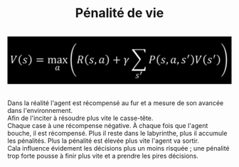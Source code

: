 <h1 align=center>Pénalité de vie</h1>


<br>
<div align="center">
    <img src="..\img\BellmanCompleteEquation.png" alt="Équation de Bellman" title="Équation de Bellman">
</div>
<br>

Dans la réalité l'agent est récompensé au fur et a mesure de son avancée dans l'environnement.  
Afin de l'inciter à résoudre plus vite le casse-tête.  
Chaque case à une récompense négative. À chaque fois que l'agent bouche, il est récompensé. Plus il reste dans le labyrinthe, plus il accumule les pénalités. Plus la pénalité est élevée plus vite l'agent va sortir.  
Cala influence évidement les décisions plus un moins risquée ; une pénalité trop forte pousse à finir plus vite et a prendre les pires décisions.
